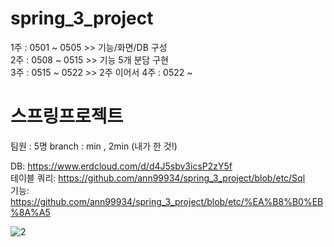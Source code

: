 # spring_3_project <br>
1주 : 0501 ~ 0505 >> 기능/화면/DB 구성 <br>
2주 : 0508 ~ 0515 >> 기능 5개 분담 구현 <br>
3주 : 0515 ~ 0522 >> 2주 이어서
4주 : 0522 ~ 

# 스프링프로젝트
팀원 : 5명
branch : min , 2min (내가 한 것!)


DB: https://www.erdcloud.com/d/d4J5sbv3icsP2zY5f <br>
테이블 쿼리: https://github.com/ann99934/spring_3_project/blob/etc/Sql <br>
기능: https://github.com/ann99934/spring_3_project/blob/etc/%EA%B8%B0%EB%8A%A5
<br>

![2](https://github.com/ann99934/spring_3_project/assets/110450765/2fad4c09-8a2f-46d4-aeef-f974bff5d80a)
